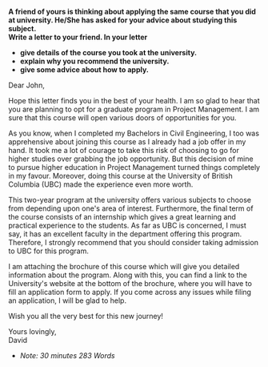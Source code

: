 **A friend of yours is thinking about applying the same course that you did at university. He/She has asked for your advice about studying this subject.**  
**Write a letter to your friend. In your letter**  
- **give details of the course you took at the university.**
- **explain why you recommend the university.**
- **give some advice about how to apply.**  

Dear John,

Hope this letter finds you in the best of your health. I am so glad to hear that you are planning to opt for a graduate program in Project Management. I am sure that this course will open various doors of opportunities for you.

As you know, when I completed my Bachelors in Civil Engineering, I too was apprehensive about joining this course as I already had a job offer in my hand. It took me a lot of courage to take this risk of choosing to go for higher studies over grabbing the job opportunity. But this decision of mine to pursue higher education in Project Management turned things completely in my favour. Moreover, doing this course at the University of British Columbia (UBC) made the experience even more worth.

This two-year program at the university offers various subjects to choose from depending upon one's area of interest. Furthermore, the final term of the course consists of an internship which gives a great learning and practical experience to the students. As far as UBC is concerned, I must say, it has an excellent faculty in the department offering this program. Therefore, I strongly recommend that you should consider taking admission to UBC for this program.

I am attaching the brochure of this course which will give you detailed information about the program. Along with this, you can find a link to the University's website at the bottom of the brochure, where you will have to fill an application form to apply. If you come across any issues while filing an application, I will be glad to help.

Wish you all the very best for this new journey!

Yours lovingly,  
David



- *Note:  30 minutes 283 Words*
